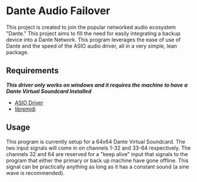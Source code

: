 # Dante Audio Failover

This project is created to join the popular networked audio ecosystem "Dante."
This project aims to fill the need for easily integrating a backup device into a Dante Network. This program leverages the ease of use of Dante and the speed of the ASIO audio driver, all in a very simple, lean package.

## Requirements
***This driver only works on windows and it requires the 
machine to have a Dante Virtual Soundcard Installed***
 * [ASIO Driver](https://www.steinberg.net/developers/)
 * [libremidi](https://github.com/jcelerier/libremidi)

## Usage

This program is currently setup for a 64x64 Dante Virtual Soundcard. The two input signals will come in on channels 1-32 and 33-64 respectively. The channels 32 and 64 are reserved for a "keep alive" input that signals to the program that either the primary or back up machine have gone offline. This signal can be practically anything as long as it has a constant sound (a sine wave is recommended).
